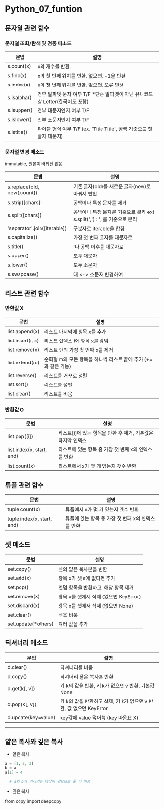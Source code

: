 # Python_07_funtion



## 문자열 관련 함수

### 문자열 조회/탐색 및 검증 메소드

| 문법        | 설명                                                         |
| ----------- | ------------------------------------------------------------ |
| s.count(x)  | x의 개수를 반환.                                             |
| s.find(x)   | x의 첫 번째 위치를 반환. 없으면, -1을 반환                   |
| s.index(x)  | x의 첫 번째 위치를 반환. 없으면, 오류 발생                   |
| s.isalpha() | 전부 알파벳 문자 여부 T/F *단순 알파벳이 아닌 유니코드 상 Letter(한국어도 포함) |
| s.isupper() | 전부 대문자인지 여부 T/F                                     |
| s.islower() | 전부 소문자인지 여부 T/F                                     |
| s.istitle() | 타이틀 형식 여부 T/F (ex. 'Title Title', 공백 기준으로 첫 글자 대문자) |



### 문자열 변경 메소드

immutable, 원본이 바뀌진 않음

| 문법                         | 설명                                                         |
| ---------------------------- | ------------------------------------------------------------ |
| s.replace(old, new[,count])  | 기존 글자(old)를 새로운 글자(new)로 바꿔서 반환              |
| s.strip([chars])             | 공백이나 특정 문자를 제거                                    |
| s.split([chars])             | 공백이나 특정 문자를 기준으로 분리 ex) s.split(',') : ','를 기준으로 분리 |
| 'separator'.join([iterable]) | 구분자로 iterable을 합침                                     |
| s.capitalize()               | 가장 첫 번째 글자를 대문자로                                 |
| s.title()                    | '나 공백 이후를 대문자로                                     |
| s.upper()                    | 모두 대문자                                                  |
| s.lower()                    | 모두 소문자                                                  |
| s.swapcase()                 | 대 <-> 소문자 변경하여                                       |



## 리스트 관련 함수

### 반환값 X

| 문법              | 설명                                                         |
| ----------------- | ------------------------------------------------------------ |
| list.append(x)    | 리스트 마지막에 항목 x를 추가                                |
| list.insert(i, x) | 리스트 인덱스 i에 항목 x를 삽입                              |
| list.remove(x)    | 리스트 안의 가장 첫 번째 x를 제거                            |
| list.extend(m)    | 순회형 m의 모든 항목을 하나씩 리스트 끝에 추가 (+=과 같은 기능) |
| list.reverse()    | 리스트를 거꾸로 정렬                                         |
| list.sort()       | 리스트를 정렬                                                |
| list.clear()      | 리스트를 비움                                                |

### 반환값 O

| 문법                      | 설명                                                         |
| ------------------------- | ------------------------------------------------------------ |
| list.pop([i])             | 리스트[i]에 있는 항목을 반환 후 제거, 기본값은 마지막 인덱스 |
| list.index(x, start, end) | 리스트에 있는 항목 중 가장 첫 번째 x의 인덱스를 반환         |
| list.count(x)             | 리스트에서 x가 몇 개 있는지 갯수 반환                        |



## 튜플 관련 함수

| 문법                       | 설명                                               |
| -------------------------- | -------------------------------------------------- |
| tuple.count(x)             | 튜플에서 x가 몇 개 있는지 갯수 반환                |
| tuple.index(x, start, end) | 튜플에 있는 항목 중 가장 첫 번째 x의 인덱스를 반환 |



## 셋 메소드

| 문법                | 설명                                   |
| ------------------- | -------------------------------------- |
| set.copy()          | 셋의 얕은 복사본을 반환                |
| set.add(x)          | 항목 x가 셋 s에 없다면 추가            |
| set.pop()           | 랜덤 항목을 반환하고, 해당 항목 제거   |
| set.remove(x)       | 항목 x를 셋에서 삭제 (없으면 KeyError) |
| set.discard(x)      | 항목 x를 셋에서 삭제 (없으면 None)     |
| set.clear()         | 셋을 비움                              |
| set.update(*others) | 여러 값을 추가                         |



## 딕셔너리 메소드

| 문법                | 설명                                                         |
| ------------------- | ------------------------------------------------------------ |
| d.clear()           | 딕셔너리를 비움                                              |
| d.copy()            | 딕셔너리 얕은 복사본 반환                                    |
| d.get(k[, v])       | 키 k의 값을 반환, 키 k가 없으면 v 반환, 기본값 None          |
| d.pop(k[, v])       | 키 k의 값을 반환하고 삭제, 키 k가 없으면 v 반환, 값 없으면 KeyError |
| d.update(key=value) | key값에 value 덮어씀 (key 따옴표 X)                          |



---

## 얕은 복사와 깊은 복사

* 얕은 복사

```python
a = [1, 2, 3]
b = a
a[1] = 4

  # a와 b가 가리키는 대상이 같으므로 둘 다 바뀜
```



* 깊은 복사

from copy import deepcopy